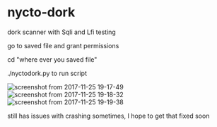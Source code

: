 # nycto-dork
dork scanner with Sqli and Lfi testing

go to saved file and grant permissions

cd "where ever you saved file"

./nyctodork.py   to run script

![screenshot from 2017-11-25 19-17-49](https://user-images.githubusercontent.com/31374857/33233916-db61f88a-d215-11e7-817c-9aeef6c7d5ad.png)
![screenshot from 2017-11-25 19-18-32](https://user-images.githubusercontent.com/31374857/33233917-db963924-d215-11e7-9052-b66d958eddb1.png)
![screenshot from 2017-11-25 19-19-38](https://user-images.githubusercontent.com/31374857/33233918-dca2c36e-d215-11e7-9a7b-4697295953e7.png)

still has issues with crashing sometimes, I hope to get that fixed soon


